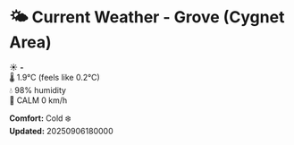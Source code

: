 # 🌤️ Current Weather - Grove (Cygnet Area)

☀️ **-**  
🌡️ 1.9°C (feels like 0.2°C)  
💧 98% humidity  
💨 CALM 0 km/h  

**Comfort:** Cold ❄️  
**Updated:** 20250906180000
